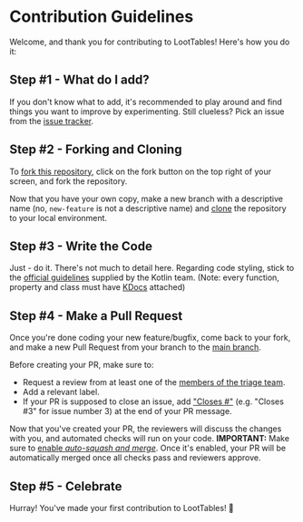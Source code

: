 # Contribution Guidelines

Welcome, and thank you for contributing to LootTables! Here's how you do it:

## Step #1 - What do I add?

If you don't know what to add, it's recommended to play around and find things you want to improve by experimenting.
Still clueless? Pick an issue from the [issue tracker](https://github.com/theonlytails/loottables/issues).


## Step #2 - Forking and Cloning

To [fork this repository](https://docs.github.com/en/github/getting-started-with-github/fork-a-repo), click on the fork button on the top right of your screen, and fork the repository.

Now that you have your own copy, make a new branch with a descriptive name (no, `new-feature` is not a descriptive name) and [clone](https://docs.github.com/en/github/creating-cloning-and-archiving-repositories/cloning-a-repository) the repository to your local environment.


## Step #3 - Write the Code

Just - do it. There's not much to detail here. Regarding code styling, stick to the [official guidelines](https://kotlinlang.org/docs/coding-conventions.html) supplied by the Kotlin team. (Note: every function, property and class must have [KDocs](https://kotlinlang.org/docs/kotlin-doc.html) attached)


## Step #4 - Make a Pull Request

Once you're done coding your new feature/bugfix, come back to your fork, and make a new Pull Request from your branch to the [main branch](https://github.com/theonlytails/loottables/tree/main).

Before creating your PR, make sure to:
- Request a review from at least one of the [members of the triage team](https://github.com/TheOnlyTails/LootTables/wiki/Triage-Team).
- Add a relevant label.
- If your PR is supposed to close an issue, add ["Closes #<issue number>"](https://docs.github.com/en/github/managing-your-work-on-github/linking-a-pull-request-to-an-issue) (e.g. "Closes #3" for issue number 3) at the end of your PR message.

Now that you've created your PR, the reviewers will discuss the changes with you, and automated checks will run on your code.
**IMPORTANT:** Make sure to [enable *auto-squash and merge*](https://docs.github.com/en/github/collaborating-with-issues-and-pull-requests/automatically-merging-a-pull-request#enabling-auto-merge). Once it's enabled, your PR will be automatically merged once all checks pass and reviewers approve.

## Step #5 - Celebrate

Hurray! You've made your first contribution to LootTables! 🎉

